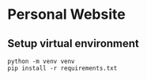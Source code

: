 # Personal Website

## Setup virtual environment
```
python -m venv venv
pip install -r requirements.txt
```